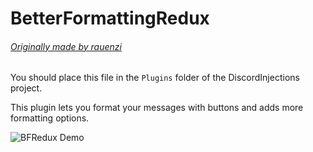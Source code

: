 # BetterFormattingRedux
###### [Originally made by rauenzi](https://github.com/rauenzi/BetterDiscordAddons/tree/master/Plugins/BetterFormattingRedux)

You should place this file in the `Plugins` folder of the DiscordInjections project.

This plugin lets you format your messages with buttons and adds more formatting options.

![BFRedux Demo](https://zippy.gfycat.com/HugeDeadDuckling.gif)